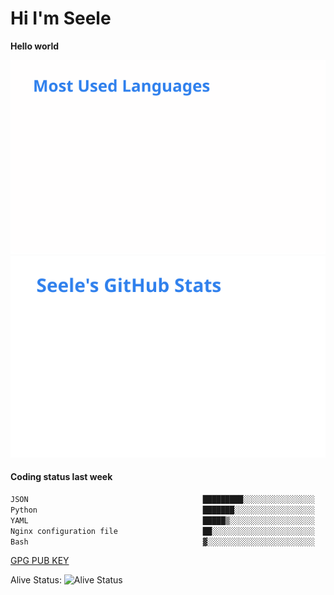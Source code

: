 <h1>Hi I'm Seele</h1>

<b>Hello world</b>

<img src='/assets/top-langs.svg' alt="Seele's github langs"> <img src='/assets/stats.svg' alt="Seele's github stats" >

<h4>Coding status last week </h4>

<!--START_SECTION:waka-->

```txt
JSON                                       █████████░░░░░░░░░░░░░░░░   35.69 %
Python                                     ███████░░░░░░░░░░░░░░░░░░   28.62 %
YAML                                       █████▒░░░░░░░░░░░░░░░░░░░   21.25 %
Nginx configuration file                   ██░░░░░░░░░░░░░░░░░░░░░░░   08.52 %
Bash                                       ▓░░░░░░░░░░░░░░░░░░░░░░░░   03.00 %
```

<!--END_SECTION:waka-->

[GPG PUB KEY](https://keys.openpgp.org/vks/v1/by-fingerprint/3FCE91BF5B9666B55B67213C4C57B7824A5B6680)

Alive Status: ![Alive Status](https://hc.dvd.moe/b/2/8b44cecc-1f43-4449-9b4b-9c7fd754673c.svg)
